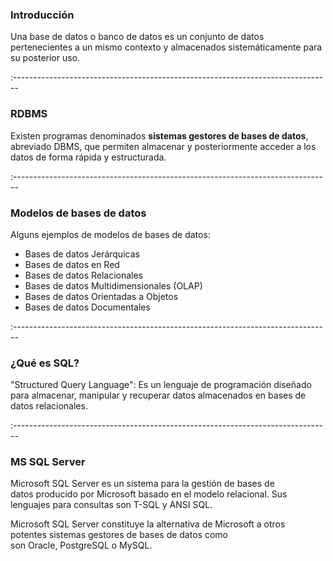 ### Introducción

Una base de datos o banco de datos es un conjunto de datos pertenecientes a un mismo contexto y almacenados sistemáticamente para su posterior uso.

:-------------------------------------------------------------------------------

### RDBMS

Existen programas denominados **sistemas gestores de bases de datos**, abreviado DBMS, que permiten almacenar y posteriormente acceder a los datos de forma rápida y estructurada. 

:-------------------------------------------------------------------------------

### Modelos de bases de datos

Alguns ejemplos de modelos de bases de datos:

- Bases de datos Jerárquicas
- Bases de datos en Red
- Bases de datos Relacionales
- Bases de datos Multidimensionales (OLAP)
- Bases de datos Orientadas a Objetos
- Bases de datos Documentales

:-------------------------------------------------------------------------------

### ¿Qué es SQL?

"Structured Query Language": Es un lenguaje de programación diseñado para almacenar, manipular y recuperar datos almacenados en bases de datos relacionales.


:-------------------------------------------------------------------------------

### MS SQL Server

Microsoft SQL Server es un sistema para la gestión de bases de datos producido por Microsoft basado en el modelo relacional. Sus lenguajes para consultas son T-SQL y ANSI SQL.

Microsoft SQL Server constituye la alternativa de Microsoft a otros potentes sistemas gestores de bases de datos como son Oracle, PostgreSQL o MySQL.
